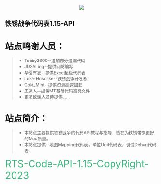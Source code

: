 
<div style="display:flex;align-content: flex-start;flex-wrap: nowrap;flex-direction: row;justify-content: center;">
    <img src="http://39.105.229.249/ftp/ling/cdnpng/rts-api/logo.png">
</div>


## 铁锈战争代码表1.15-API

# 站点鸣谢人员：
> * Tobby3600--追加部分遗漏代码  
> * JDSALing--提供网站编写  
> * 华夏有衣--提供Excel超级代码表  
> * Luke-Hoschke--铁锈战争开发者
> * Cold_Mint--提供资源高速加载
> * 王某人--提供MT基础代码高亮文件
> * 更多致谢人员待提供……

# 站点简介：
> * 本站点主要提供铁锈战争的代码API教程与指导，皆在为铁锈带来更好的Mod质量。  
> * 本站点提供--地图Mapping代码表，单位Unit代码表，调试Debug代码表。

<font size="6px" color="#42b983">RTS-Code-API-1.15-CopyRight-2023</font>

<!-- docsify serve docs -->
